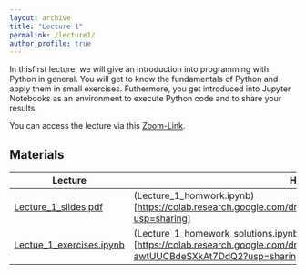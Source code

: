 ```yaml
---
layout: archive
title: "Lecture 1"
permalink: /lecture1/
author_profile: true
---
```


In thisfirst lecture, we will give an introduction into programming with Python in general. 
You will get to know the fundamentals of Python and apply them in small exercises. 
Futhermore, you get introduced into Jupyter Notebooks as an environment to execute Python code and
to share your results.

You can access the lecture via this [Zoom-Link](https://us02web.zoom.us/j/84475605798?pwd=czJJZVJmSnhuZkRVTHNTUjB2ZGVFQT09).

## Materials


| Lecture          | Homework   |                                                              
| --------         | ------ | 
|  [Lecture_1_slides.pdf](https://flxmschneider.github.io/files/lecture_1_slides.pdf) | (Lecture_1_homwork.ipynb)[https://colab.research.google.com/drive/1Gf3VBRy1oeqFYkPjtbfrP61yZzHw1r9-?usp=sharing]   | 
|[Lectue_1_exercises.ipynb](https://colab.research.google.com/drive/1hm_UzeSpDc1PMYJu01PvoM5Akj3rLevm?usp=sharing)  |(Lecture_1_homework_solutions.ipynb)[https://colab.research.google.com/drive/10VVhlV23MHX5-awtUUCBdeSXkAt7DdQ2?usp=sharing] |
